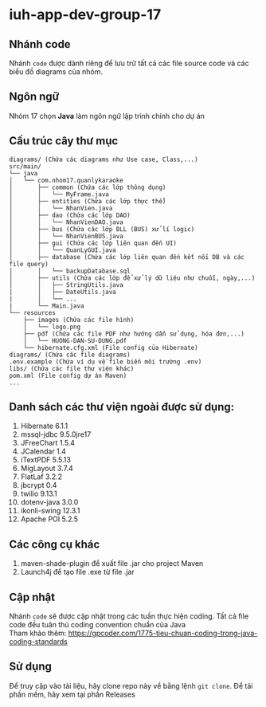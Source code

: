 # iuh-app-dev-group-17

## Nhánh code
Nhánh `code` được dành riêng để lưu trữ tất cả các file source code và các biểu đồ diagrams của nhóm.

## Ngôn ngữ
Nhóm 17 chọn **Java** làm ngôn ngữ lập trình chính cho dự án

## Cấu trúc cây thư mục
```
diagrams/ (Chứa các diagrams như Use case, Class,...)
src/main/
└── java
│   └── com.nhom17.quanlykaraoke
│       ├── common (Chứa các lớp thông dụng)
│       │   └── MyFrame.java
│       ├── entities (Chứa các lớp thực thể)
│       │   └── NhanVien.java
│       ├── dao (Chứa các lớp DAO)
│       │   └── NhanVienDAO.java
│       ├── bus (Chứa các lớp BLL (BUS) xử lí logic)
│       │   └── NhanVienBUS.java
│       ├── gui (Chứa các lớp liên quan đến UI)
│       │   └── QuanLyGUI.java
│       ├── database (Chứa các lớp liên quan đến kết nối DB và các file query)
│       │   └── backupDatabase.sql
│       ├── utils (Chứa các lớp để xử lý dữ liệu như chuỗi, ngày,...)
│       │   ├── StringUtils.java
|       │   ├── DateUtils.java
|       │   └── ...
|       └── Main.java
└── resources
    ├── images (Chứa các file hình)
    │   └── logo.png
    ├── pdf (Chứa các file PDF như hướng dẫn sử dụng, hóa đơn,...)
    │   └── HUONG-DAN-SU-DUNG.pdf
    └── hibernate.cfg.xml (File config của Hibernate)
diagrams/ (Chứa các file diagrams)
.env.example (Chứa ví dụ về file biến môi trường .env)
libs/ (Chứa các file thư viện khác)
pom.xml (File config dự án Maven)
...
```

## Danh sách các thư viện ngoài được sử dụng:
1. Hibernate 6.1.1
2. mssql-jdbc 9.5.0jre17
3. JFreeChart 1.5.4
4. JCalendar 1.4
5. iTextPDF 5.5.13
6. MigLayout 3.7.4
7. FlatLaf 3.2.2
8. jbcrypt 0.4
9. twilio 9.13.1
10. dotenv-java 3.0.0
11. ikonli-swing 12.3.1
12. Apache POI 5.2.5

## Các công cụ khác
1. maven-shade-plugin để xuất file .jar cho project Maven
2. Launch4j để tạo file .exe từ file .jar

## Cập nhật
Nhánh `code` sẽ được cập nhật trong các tuần thực hiện coding. Tất cả file code đều tuân thủ coding convention chuẩn của Java  
Tham khảo thêm: https://gpcoder.com/1775-tieu-chuan-coding-trong-java-coding-standards

## Sử dụng
Để truy cập vào tài liệu, hãy clone repo này về bằng lệnh `git clone`.
Để tải phần mềm, hãy xem tại phần Releases

